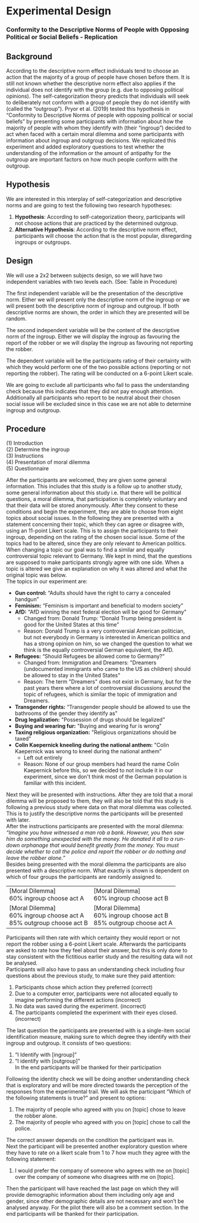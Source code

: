 # Experimental Design
### Conformity to the Descriptive Norms of People with Opposing Political or Social Beliefs - Replication

## Background
According to the descriptive norm effect individuals tend to choose an action that the majority of a group of people have chosen before them. It is still not known whether the descriptive norm effect also applies if the individual does not identify with the group (e.g. due to opposing political opinions). The self-categorization theory predicts that individuals will seek to deliberately not conform with a group of people they do not identify with (called the “outgroup”). Pryor et al. (2019) tested this hypothesis in “Conformity to Descriptive Norms of people with opposing political or social beliefs” by presenting some participants with information about how the majority of people with whom they identify with (their “ingroup”) decided to act when faced with a certain moral dilemma and some participants with information about ingroup and outgroup decisions. We replicated this experiment and added exploratory questions to test whether the understanding of the information or the amount of antipathy for the outgroup are important factors on how much people conform with the outgroup.
## Hypothesis
We are interested in this interplay of self-categorization and descriptive norms and are going to test the following two research hypotheses:

1.  **Hypothesis**: According to self-categorization theory, participants will not choose actions that are practiced by the determined outgroup.  
2.  **Alternative Hypothesis**: According to the descriptive norm effect, participants will choose the action that is the most popular, disregarding ingroups or outgroups.

## Design
We will use a 2x2 between subjects design, so we will have two independent variables with two levels each. (See: Table in Procedure)

The first independent variable will be the presentation of the descriptive norm. Either we will present only the descriptive norm of the ingroup or we will present both the descriptive norm of ingroup and outgroup. If both descriptive norms are shown, the order in which they are presented will be random.  

The second independent variable will be the content of the descriptive norm of the ingroup. Either we will display the ingroup as favouring the report of the robber or we will display the ingroup as favouring not reporting the robber.


The dependent variable will be the participants rating of their certainty with which they would perform one of the two possible actions (reporting or not reporting the robber). The rating will be conducted on a 6-point Likert scale.  

We are going to exclude all participants who fail to pass the understanding check because this indicates that they did not pay enough attention. Additionally all participants who report to be neutral about their chosen social issue will be excluded since in this case we are not able to determine ingroup and outgroup.


## Procedure

(1) Introduction  
(2) Determine the ingroup  
(3) Instructions  
(4) Presentation of moral dilemma  
(5) Questionnaire  

After the participants are welcomed, they are given some general information. This includes that this study is a follow up to another study, some general information about this study i.e. that there will be political questions, a moral dilemma, that participation is completely voluntary and that their data will be stored anonymously. After they consent to these conditions and begin the experiment, they are able to choose from eight topics about social issues. In the following they are presented with a statement concerning their topic, which they can agree or disagree with, using an 11-point Likert scale. This is to assign the participants to their ingroup, depending on the rating of the chosen social issue. Some of the topics had to be altered, since they are only relevant to American politics. When changing a topic our goal was to find a similar and equally controversial topic relevant to Germany. We kept in mind, that the questions are supposed to make participants strongly agree with one side. When a topic is altered we give an explanation on why it was altered and what the original topic was below.  
The topics in our experiment are:  

* **Gun control:** “Adults should have the right to carry a concealed handgun”  
* **Feminism:** “Feminism is important and beneficial to modern society”  
* **AfD:** "AfD winning the next federal election will be good for Germany"
    * Changed from: Donald Trump: “Donald Trump being president is good for the United States at this time”  
    * Reason: Donald Trump is a very controversial American politician, but not everybody in Germany is interested in American politics and has a strong opinion on him, so we changed the question to what we think is the equally controversial German equivalent, the AfD.
* **Refugees:** “Should Refugees be allowed come to Germany?”
    * Changed from: Immigration and Dreamers: "Dreamers (undocumented immigrants who came to the US as children) should be allowed to stay in the United States"
    * Reason: The term "Dreamers" does not exist in Germany, but for the past years there where a lot of controversial discussions around the topic of refugees, which is similar the topic of immigration and Dreamers.
* **Transgender rights:** “Transgender people should be allowed to use the bathrooms of the gender they identify as"
* **Drug legalization:** "Possession of drugs should be legalized"
* **Buying and wearing fur:** "Buying and wearing fur is wrong"
* **Taxing religious organization:** "Religious organizations should be taxed"
* **Colin Kaepernick kneeling during the national anthem:** "Colin Kaepernick was wrong to kneel during the national anthem”
    * Left out entirely
    * Reason: None of our group members had heard the name Colin Kaepernick before this, so we decided to not include it in our experiment, since we don't think most of the German population is familiar with this incident.



Next they will be presented with instructions. After they are told that a moral dilemma will be proposed to them, they will also be told that this study is following a previous study where data on that moral dilemma was collected. This is to justify the descriptive norms the participants will be presented with later.  
After the instructions participants are presented with the moral dilemma:  
*“Imagine you have witnessed a man rob a bank. However, you then saw him do something unexpected with the money. He donated it all to a run-down orphanage that would benefit greatly from the money. You must decide whether to call the police and report the robber or do nothing and leave the robber alone.”*  
Besides being presented with the moral dilemma the participants are also presented with a descriptive norm. What exactly is shown is dependent on which of four groups the participants are randomly assigned to.



|  |   |
|------|---|
| [Moral Dilemma]  <br>60% ingroup choose act A | [Moral Dilemma] <br> 60% ingroup choose act B  |
| [Moral Dilemma] <br> 60% ingroup choose act A <br> 85% outgroup choose act B | [Moral Dilemma] <br> 60% ingroup choose act B <br> 85% outgroup choose act A |




Participants will then rate with which certainty they would report or not report the robber using a 6-point Likert scale. Afterwards the participants are asked to rate how they feel about their answer, but this is only done to stay consistent with the fictitious earlier study and the resulting data will not be analysed.  
Participants will also have to pass an understanding check including four questions about the previous study, to make sure they paid attention:  
1. Participants chose which action they preferred (correct)
2. Due to a computer error, participants were not allocated equally to imagine performing the different actions (incorrect)
3. No data was saved during the experiment. (incorrect)
4. The participants completed the experiment with their eyes closed. (incorrect)  

The last question the participants are presented with is a single-item social identification measure, making sure to which degree they identify with their ingroup and outgroup. It consists of two questions:  
1. “I Identify with [ingroup]”
2. “I identify with [outgroup]”  
In the end participants will be thanked for their participation




Following the identity check we will be doing another understanding check that is exploratory and will be more directed towards the perception of the responses from the experimental trail. We will ask the participant “Which of the following statements is true?” and present to options:  
1. The majority of people who agreed with you on [topic] chose to leave the robber alone.
2. The majority of people who agreed with you on [topic] chose to call the police.  

The correct answer depends on the condition the participant was in.  
Next the participant will be presented another exploratory question where they have to rate on a likert scale from 1 to 7 how much they agree with the following statement:  
1. I would prefer the company of someone who agrees with me on [topic] over the company of someone who disagrees with me on [topic].  

Then the participant will have reached the last page on which they will provide demographic information about them including only age and gender, since other demographic details are not necessary and won’t be analysed anyway. For the pilot there will also be a comment section. In the end participants will be thanked for their participation.
